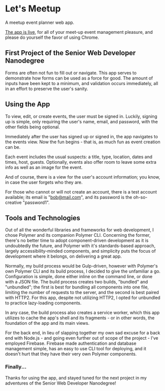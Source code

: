 # Let's Meetup

A meetup event planner web app.

[The app is live](https://meetup-event-planner-4d9bb.firebaseapp.com), for all of your meet-up
event management pleasure, and please do yourself the favor of using Chrome.

## First Project of the Senior Web Developer Nanodegree

Forms are often not fun to fill out or navigate. This app serves to demonstrate how forms
can be used as a force for good. The amount of inputs have been kept to a minimum, and validation
occurs immediately, all in an effort to preserve the user's sanity.

## Using the App

To view, edit, or create events, the user must be signed in. Luckily, signing up is simple, only requiring the user's name, email, and password, with the other fields being optional.

Immediately after the user has signed up or signed in, the app navigates to the events view. Now the fun begins - that is, as much fun as event creation can be.

Each event includes the usual suspects: a title, type, location, dates and times, host, guests. Optionally, events also offer room to leave some extra info as well as an image for the event.

And of course, there is a view for the user's account information; you know, in case the user forgets who they are.

For those who cannot or will not create an account, there is a test account available; its email is "bob@mail.com", and its password is the oh-so-creative "password1".

## Tools and Technologies

Out of all the wonderful libraries and frameworks for web development, I chose Polymer and its companion
Polymer CLI. Concerning the former, there's no better time to adopt component-driven development as it is undoubtedly the future, and Polymer with it's standards-based approach, largely accessibility-minded components, and simplicity puts the focus of development where it belongs, on delivering a great app.

Normally, my build process would be Gulp-driven, however with Polymer's own Polymer CLI and its build process, I decided to give the unfamiliar a go. Configuration is simple, done either inline on the command line, or done with a JSON file. The build process creates two builds, "bundled" and "unbundled"; the first is best for bundling all components into one file, limiting the number of requests to the server, and the second is best paired with HTTP2. For this app, despite not utilizing HTTP2, I opted for unbundled to practice lazy-loading components.

In any case, the build process also creates a service worker, which this app utilizes to cache the app's shell and its fragments - or in other words, the foundation of the app and its main views.

For the back end, in lieu of slapping together my own sad excuse for a back end with Node.js - and going even further out of scope of the project - I've employed Firebase. Firebase made authentication and database management simple, has an easy to use CLI tool for deploying, and it doesn't hurt that they have their very own Polymer components.

### Finally...

Thanks for using the app, and stayed tuned for the next project in my adventures of the Senior Web Developer Nanodegree!